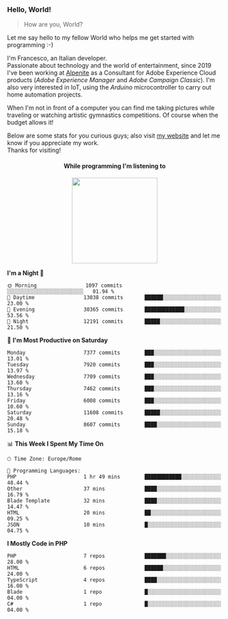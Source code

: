 ### Hello, World!

> How are you, World?

Let me say hello to my fellow World who helps me get started with programming :-)

I'm Francesco, an Italian developer.  
Passionate about technology and the world of entertainment, since 2019 I've been working at [Alpenite](https://www.alpenite.com) as a Consultant for Adobe Experience Cloud products (*Adobe Experience Manager* and *Adobe Campaign Classic*). I'm also very interested in IoT, using the *Arduino* microcontroller to carry out home automation projects.

When I'm not in front of a computer you can find me taking pictures while traveling or watching artistic gymnastics competitions. Of course when the budget allows it!

Below are some stats for you curious guys; also visit [my website](https://www.francescorega.eu) and let me know if you appreciate my work.  
Thanks for visiting!

<div align="center">
  <h4>While programming I'm listening to</h4>
  <a href="https://apps.francescorega.eu/now-playing/11147232609" target="_blank"><img src="https://apps.francescorega.eu/now-playing/11147232609" width="200"></a>
</div>

<!--START_SECTION:waka-->
**I'm a Night 🦉** 

```text
🌞 Morning                1097 commits        ░░░░░░░░░░░░░░░░░░░░░░░░░   01.94 % 
🌆 Daytime                13038 commits       ██████░░░░░░░░░░░░░░░░░░░   23.00 % 
🌃 Evening                30365 commits       █████████████░░░░░░░░░░░░   53.56 % 
🌙 Night                  12191 commits       █████░░░░░░░░░░░░░░░░░░░░   21.50 % 
```
📅 **I'm Most Productive on Saturday** 

```text
Monday                   7377 commits        ███░░░░░░░░░░░░░░░░░░░░░░   13.01 % 
Tuesday                  7920 commits        ███░░░░░░░░░░░░░░░░░░░░░░   13.97 % 
Wednesday                7709 commits        ███░░░░░░░░░░░░░░░░░░░░░░   13.60 % 
Thursday                 7462 commits        ███░░░░░░░░░░░░░░░░░░░░░░   13.16 % 
Friday                   6008 commits        ███░░░░░░░░░░░░░░░░░░░░░░   10.60 % 
Saturday                 11608 commits       █████░░░░░░░░░░░░░░░░░░░░   20.48 % 
Sunday                   8607 commits        ████░░░░░░░░░░░░░░░░░░░░░   15.18 % 
```


📊 **This Week I Spent My Time On** 

```text
🕑︎ Time Zone: Europe/Rome

💬 Programming Languages: 
PHP                      1 hr 49 mins        ████████████░░░░░░░░░░░░░   48.44 % 
Other                    37 mins             ████░░░░░░░░░░░░░░░░░░░░░   16.79 % 
Blade Template           32 mins             ████░░░░░░░░░░░░░░░░░░░░░   14.47 % 
HTML                     20 mins             ██░░░░░░░░░░░░░░░░░░░░░░░   09.25 % 
JSON                     10 mins             █░░░░░░░░░░░░░░░░░░░░░░░░   04.75 % 
```

**I Mostly Code in PHP** 

```text
PHP                      7 repos             ███████░░░░░░░░░░░░░░░░░░   28.00 % 
HTML                     6 repos             ██████░░░░░░░░░░░░░░░░░░░   24.00 % 
TypeScript               4 repos             ████░░░░░░░░░░░░░░░░░░░░░   16.00 % 
Blade                    1 repo              █░░░░░░░░░░░░░░░░░░░░░░░░   04.00 % 
C#                       1 repo              █░░░░░░░░░░░░░░░░░░░░░░░░   04.00 % 
```




<!--END_SECTION:waka-->

